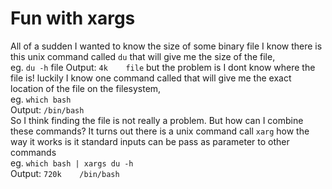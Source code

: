 Fun with xargs
==============

All of a sudden I wanted to know the size of some binary file I know there is
this unix command called `du` that will give me the size of the file,  
eg. `du -h` file
Output: `4k    file`
but the problem is I dont know where the file is! luckily I know one command
called
that will give me the exact location of the file on the
filesystem,  
eg. `which bash`  
Output: `/bin/bash`  
So I think finding the file is not really a problem. But how can I combine
these commands? It turns out there is a unix command call `xarg` how the way
it works is it standard inputs can be pass as parameter to other commands  
eg. `which bash | xargs du -h`  
Output: ` 720k    /bin/bash `

